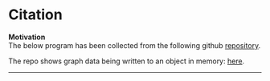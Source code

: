 # Citation

**Motivation** \
The below program has been collected from the following github [repository](https://github.com/Citegraph/citegraph/tree/main).

The repo shows graph data being written to an object in memory: [here](https://github.com/Citegraph/citegraph/blob/main/backend/src/main/java/io/citegraph/app/GraphController.java).

****
